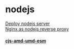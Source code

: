 # nodejs   
[Deploy nodejs server](https://github.com/SazinSamin/Samin_Reading_Room/tree/main/Server)  
[Nginx as nodejs reverse proxy](https://blog.logrocket.com/how-to-run-a-node-js-server-with-nginx/)  
#### [cjs-amd-umd-esm](https://dev.to/iggredible/what-the-heck-are-cjs-amd-umd-and-esm-ikm)  
